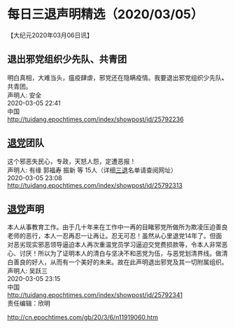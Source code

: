 # 每日三退声明精选（2020/03/05）
  
  
【大纪元2020年03月06日讯】  
## 退出邪党组织少先队、共青团  
明白真相，大难当头，瘟疫肆虐，邪党还在隐瞒疫情。我要退出邪党组织少先队<strong>、</strong>共青团。  
声明人: 安全  
2020-03-05 22:41  
中国  
http://tuidang.epochtimes.com/index/showpost/id/25792236  
## <a href="http://cn.epochtimes.com/gb/tag/%E9%80%80%E5%85%9A.html">退党</a>团队  
这个邪恶失民心，专政，天怒人怨，定遭恶报！  
声明人: 有缘 郭福寿 振新 等 15人（详细<a href="http://cn.epochtimes.com/gb/tag/%E4%B8%89%E9%80%80.html">三退</a>名单请查阅网址）  
2020-03-05 23:08  
http://tuidang.epochtimes.com/index/showpost/id/25792313  
## <a href="http://cn.epochtimes.com/gb/tag/%E9%80%80%E5%85%9A.html">退党</a>声明  
本人从事教育工作。由于几十年来在工作中一再的目睹邪党所做所为欺凌压迫善良老师的恶行，本人一忍再忍一让再让。忍无可忍！虽然从心里退党14年了。但面对恶劣现实邪恶领导逼迫本人再次重温党员学习逼迫交党费损款等，令本人非常恶心、讨厌！所以为了证明本人的清白与坚决不和恶党为伍，与恶党划清界线。做清白善良的好人，从而有一个美好的未来。故在此声明退出邪党及其一切附属组织。  
声明人: 吴跃三  
2020-03-05 23:15  
中国  
http://tuidang.epochtimes.com/index/showpost/id/25792341  
责任编辑：欣明  
  
  
  
http://cn.epochtimes.com/gb/20/3/6/n11919060.htm

